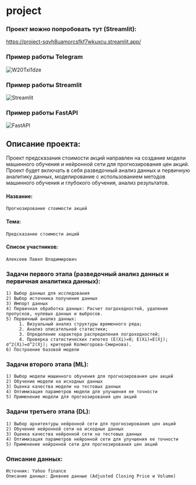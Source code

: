 # project

### Проект можно попробовать тут (Streamlit):
https://project-sqvh8uamorcsfkf7wkuxcu.streamlit.app/

### Пример работы Telegram
![W20Txi1dze](https://github.com/alekseevpavel04/project/assets/48567496/ebc34fe9-bd67-4d07-87ea-9aa01affe663)


### Пример работы Streamlit
![Streamlit](http://g.recordit.co/tn00sAL946.gif)

### Пример работы FastAPI
![FastAPI](http://g.recordit.co/1bm8U0LS1k.gif)

## Описание проекта: 
Проект предсказания стоимости акций направлен на создание модели машинного обучения и нейронной сети для прогнозирования цен акций. Проект будет включать в себя разведочный анализ данных и первичную аналитику данных, моделирование с использованием методов машинного обучения и глубокого обучения, анализ результатов.

#### Название: 
	Прогнозирование стоимости акций
#### Тема: 
	Предсказание стоимости акций
#### Список участников: 
	Алексеев Павел Владимирович

### Задачи первого этапа (разведочный анализ данных и первичная аналитика данных):
	1) Выбор данных для исследования
 	2) Выбор источника получения данных
	3) Импорт данных
 	4) Первичная обработка данных: Расчет логдоходностей, удаление пропусков, нулевых данных и выбросов.
	5) Первичный анализ данных: 
		 1. Визуальный анализ структуры временного ряда;
		 2. Анализ описательной статистики;
		 3. Определение характера распределения логдоходностей;
		 4. Проверка статистических гипотез (E(Xi)=0; E(Xi)=E(Xj); σ^2(Xi)=σ^2(Xj); критерий Колмогорова-Смирнова).
   	6) Построение базовой модели

### Задачи второго этапа (ML):
	1) Выбор модели машинного обучения для прогнозирования цен акций
 	2) Обучение модели на исходных данных
	3) Оценка качества модели на тестовых данных
 	4) Оптимизация параметров модели для улучшения ее точности
	5) Применение модели для прогнозирования цен акций

### Задачи третьего этапа (DL):
	1) Выбор архитектуры нейронной сети для прогнозирования цен акций
 	2) Обучение нейронной сети на исходных данных
	3) Оценка качества нейронной сети на тестовых данных
 	4) Оптимизация параметров нейронной сети для улучшения ее точности
	5) Применение нейронной сети для прогнозирования цен акций

### Описание данных:
	Источник: Yahoo finance
  	Описание данных: Дневние данные (Adjusted Closing Price и Volume)
